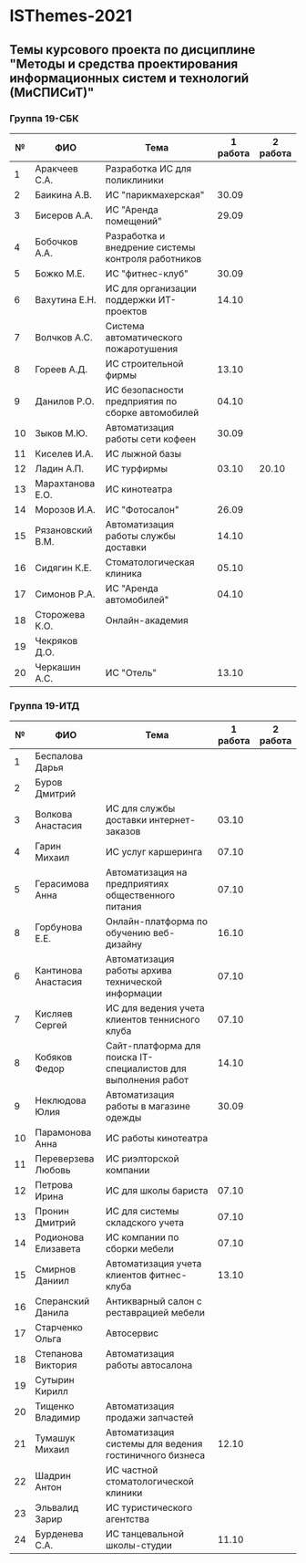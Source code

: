 # ISThemes-2021
## Темы курсового проекта по дисциплине "Методы и средства проектирования информационных систем и технологий (МиСПИСиТ)"


### Группа 19-СБК

|№ |      ФИО            |	Тема	                                              | 1 работа | 2 работа    |
|--|---------------------|------------------------------------------------------|----------|-------------|
|1 |  Аракчеев С.А.      | Разработка ИС для поликлиники                        |          |             |
|2 |  Баикина А.В.       | ИС "парикмахерская"                                  |  30.09   |             |
|3 |  Бисеров А.А.       | ИС "Аренда помещений"                                |  29.09   |             |   
|4 |  Бобочков А.А.      | Разработка и внедрение системы контроля работников   |          |             |
|5 |  Божко М.Е.         | ИС "фитнес-клуб"                                     |  30.09   |             |             
|6 |  Вахутина Е.Н.      | ИС для организации поддержки ИТ-проектов             |  14.10   |             |
|7 |  Волчков А.С.       | Система автоматического пожаротушения                |          |             |        
|8 |  Гореев А.Д.        | ИС строительной фирмы                                |  13.10   |             |
|9 |  Данилов Р.О.       | ИС безопасности предприятия по сборке автомобилей    |  04.10   |             | 
|10|  Зыков М.Ю.         | Автоматизация работы сети кофеен                     |  30.09   |             |
|11|  Киселев И.А.       | ИС лыжной базы                                       |          |             |
|12|  Ладин А.П.         | ИС турфирмы                                          |  03.10   |  20.10      |
|13|  Марахтанова Е.О.   | ИС кинотеатра                                        |          |             |
|14|  Морозов И.А.       | ИС "Фотосалон"                                       |  26.09   | |
|15|  Рязановский В.М.   | Автоматизация работы службы доставки                 |  14.10   | |
|16|  Сидягин К.Е.       | Стоматологическая клиника                            |  05.10   | |
|17|  Симонов Р.А.       | ИС "Аренда автомобилей"                              |  04.10   | |
|18|  Сторожева К.О.     | Онлайн-академия                                      |          | |
|19|  Чекряков Д.О.      |                                                      |          | |
|20|  Черкашин А.С.      | ИС "Отель"                                           |  13.10   | |

### Группа 19-ИТД

|№ |      ФИО            |	Тема	| 1 работа | 2 работа |
|--|---------------------|--------|----------|----------|
|1 |  Беспалова Дарья      |  | | |
|2 |  Буров Дмитрий       |  | | |
|3 |  Волкова Анастасия     | ИС для службы доставки интернет-заказов |  03.10 | |
|4 |  Гарин Михаил       | ИС услуг каршеринга | 07.10 | |
|5 |  Герасимова Анна         | Автоматизация на предприятиях общественного питания | 07.10 | |
|8 |  Горбунова Е.Е.     | Онлайн-платформа по обучению веб-дизайну | 16.10 | |
|6 |  Кантинова Анастасия      | Автоматизация работы архива технической информации |   07.10  | |
|7 |  Кисляев Сергей       | ИС для ведения учета клиентов теннисного клуба | 07.10 |   |
|8 |  Кобяков Федор      |  Сайт-платформа для поиска IT-специалистов для выполнения работ |    14.10       | |
|9 |  Неклюдова Юлия        | Автоматизация работы в магазине одежды | 30.09  | |
|10|  Парамонова Анна       | ИС работы кинотеатра |      | |
|11|  Переверзева Любовь         | ИС риэлторской компании | | |
|12|  Петрова Ирина       | ИС для школы бариста |  07.10   | |
|13|  Пронин Дмитрий         | ИС для системы складского учета | 07.10 | |
|14|  Родионова Елизавета   | ИС компании по сборки мебели | 07.10 | |
|15|  Смирнов Даниил       | Автоматизация учета клиентов фитнес-клуба | 13.10| |
|16|  Сперанский Данила   | Антикварный салон с реставрацией мебели | | |
|17|  Старченко Ольга       | Автосервис | | |
|18|  Степанова Виктория       | Автоматизация работы автосалона  | | |
|19|  Сутырин Кирилл     |  | | |
|20|  Тищенко Владимир      | Автоматизация продажи запчастей | | |
|21|  Тумашук Михаил      |  Автоматизация системы для ведения гостиничного бизнеса  | 12.10 | |
|22|  Шадрин Антон      | ИС частной стоматологической клиники | | |
|23|  Эльвалид Зарир      |  ИС туристического агентства| |
|24|  Бурденева С.А.     | ИС танцевальной школы-студии | 11.10 | |
